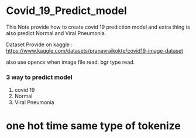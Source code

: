 # Covid_19_Predict_model

This Note provide how to create covid 19 prediction model and extra thing is also predict Normal and Viral Pneumonia.

Dataset Provide on kaggle :  https://www.kaggle.com/datasets/pranavraikokte/covid19-image-dataset

also use opencv when image file read. bgr type read.

### 3 way to predict model
1. covid 19 
2. Normal
3. Viral Pneumonia
# one hot time same type of tokenize
